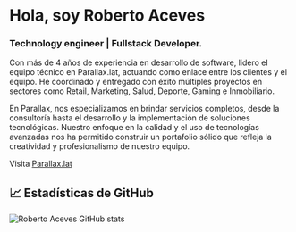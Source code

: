 # Hola, soy Roberto Aceves
### Technology engineer | Fullstack Developer.

Con más de 4 años de experiencia en desarrollo de software, lidero el equipo técnico en Parallax.lat, actuando como enlace entre los clientes y el equipo. He coordinado y entregado con éxito múltiples proyectos en sectores como Retail, Marketing, Salud, Deporte, Gaming e Inmobiliario.

En Parallax, nos especializamos en brindar servicios completos, desde la consultoría hasta el desarrollo y la implementación de soluciones tecnológicas. Nuestro enfoque en la calidad y el uso de tecnologías avanzadas nos ha permitido construir un portafolio sólido que refleja la creatividad y profesionalismo de nuestro equipo.

Visita [Parallax.lat](https://parallax.lat)
## 📈 Estadísticas de GitHub
![Roberto Aceves GitHub stats](https://github-readme-stats.vercel.app/api?username=roberto24aceves&show_icons=true&locale=es&theme=dark#gh-dark-mode-only)
